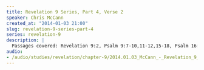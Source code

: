 ```yaml
--- 
title: Revelation 9 Series, Part 4, Verse 2
speaker: Chris McCann
created_at: "2014-01-03 21:00"
slug: revelation-9-series-part-4
series: revelation-9
description: |
  Passages covered: Revelation 9:2, Psalm 9:7-10,11-12,15-18, Psalm 16:10.
audio: 
- /audio/studies/revelation/chapter-9/2014.01.03_McCann_-_Revelation_9_Series_Part_4.yaml
---
```

